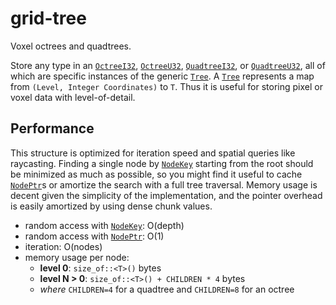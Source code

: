 # grid-tree

Voxel octrees and quadtrees.

Store any type in an [`OctreeI32`](crate::OctreeI32), [`OctreeU32`](crate::OctreeU32), [`QuadtreeI32`](crate::QuadtreeI32),
or [`QuadtreeU32`](crate::QuadtreeU32), all of which are specific instances of the generic [`Tree`](crate::Tree). A
[`Tree`](crate::Tree) represents a map from `(Level, Integer Coordinates)` to `T`. Thus it is useful for storing pixel or
voxel data with level-of-detail.

## Performance

This structure is optimized for iteration speed and spatial queries like raycasting. Finding a single node by
[`NodeKey`](crate::NodeKey) starting from the root should be minimized as much as possible, so you might find it useful to
cache [`NodePtr`](crate::NodePtr)s or amortize the search with a full tree traversal. Memory usage is decent given the
simplicity of the implementation, and the pointer overhead is easily amortized by using dense chunk values.

- random access with [`NodeKey`](crate::NodeKey): O(depth)
- random access with [`NodePtr`](crate::NodePtr): O(1)
- iteration: O(nodes)
- memory usage per node:
  - **level 0**: `size_of::<T>()` bytes
  - **level N > 0**: `size_of::<T>() + CHILDREN * 4` bytes
  - *where* `CHILDREN=4` for a quadtree and `CHILDREN=8` for an octree

